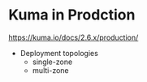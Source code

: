 # Kuma in Prodction

<https://kuma.io/docs/2.6.x/production/>

- Deployment topologies
  - single-zone
  - multi-zone
